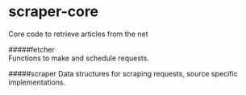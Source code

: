 # scraper-core
Core code to retrieve articles from the net

#####fetcher  
Functions to make and schedule requests. 

#####scraper 
Data structures for scraping requests, source specific implementations. 
